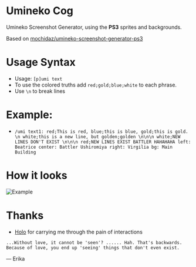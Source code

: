# Umineko Cog

Umineko Screenshot Generator, using the **PS3** sprites and backgrounds.

Based on [mochidaz/umineko-screenshot-generator-ps3](https://github.com/mochidaz/umineko-screenshot-generator-ps3)


# Usage Syntax
 - Usage: `[p]umi text`
 - To use the colored truths add ``red;gold;blue;white`` to each phrase.
 - Use ``\n`` to break lines

# Example:
 - ``/umi text1: red;This is red, blue;this is blue, gold;this is gold. \n white;this is a new line, but golden;golden \n\n\n white;NEW LINES DON'T EXIST \n\n\n red;NEW LINES EXIST BATTLER HAHAHAHA left: Beatrice center: Battler Ushiromiya right: Virgilia bg: Main Building``

# How it looks

![Example](https://cdn.discordapp.com/attachments/1067594786736980058/1192105412477071442/image.png?ex=65a7ddae&is=659568ae&hm=1753e0579cd72fb4e11bc5bc723717b16d444dd19aff20f9262af7f31209c8c4&)


# Thanks
- [Holo](https://github.com/hollowstrawberry) for carrying me through the pain of interactions

```
...Without love, it cannot be 'seen'? ...... Hah. That's backwards.
Because of love, you end up 'seeing' things that don't even exist.
```
— Erika